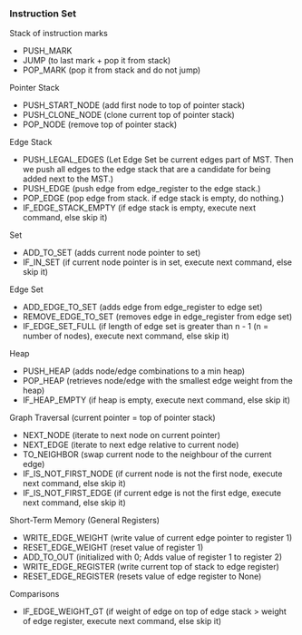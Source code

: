 ### Instruction Set
Stack of instruction marks
- PUSH_MARK
- JUMP (to last mark + pop it from stack)
- POP_MARK (pop it from stack and do not jump)

Pointer Stack
- PUSH_START_NODE (add first node to top of pointer stack)
- PUSH_CLONE_NODE (clone current top of pointer stack)
- POP_NODE (remove top of pointer stack)

Edge Stack
- PUSH_LEGAL_EDGES (Let Edge Set be current edges part of MST. Then we push all edges to the edge stack that are a candidate for being added next to the MST.)
- PUSH_EDGE (push edge from edge_register to the edge stack.)
- POP_EDGE (pop edge from stack. if edge stack is empty, do nothing.)
- IF_EDGE_STACK_EMPTY (if edge stack is empty, execute next command, else skip it)

Set
- ADD_TO_SET (adds current node pointer to set)
- IF_IN_SET (if current node pointer is in set, execute next command, else skip it)

Edge Set
- ADD_EDGE_TO_SET (adds edge from edge_register to edge set)
- REMOVE_EDGE_TO_SET (removes edge in edge_register from edge set)
- IF_EDGE_SET_FULL (if length of edge set is greater than n - 1 (n = number of nodes), execute next command, else skip it)

Heap
- PUSH_HEAP (adds node/edge combinations to a min heap)
- POP_HEAP (retrieves node/edge with the smallest edge weight from the heap)
- IF_HEAP_EMPTY (if heap is empty, execute next command, else skip it)

Graph Traversal (current pointer = top of pointer stack)
- NEXT_NODE (iterate to next node on current pointer)
- NEXT_EDGE (iterate to next edge relative to current node)
- TO_NEIGHBOR (swap current node to the neighbour of the current edge)
- IF_IS_NOT_FIRST_NODE (if current node is not the first node, execute next command, else skip it)
- IF_IS_NOT_FIRST_EDGE (if current edge is not the first edge, execute next command, else skip it)

Short-Term Memory (General Registers)
- WRITE_EDGE_WEIGHT (write value of current edge pointer to register 1)
- RESET_EDGE_WEIGHT (reset value of register 1)
- ADD_TO_OUT (initialized with 0; Adds value of register 1 to register 2)
- WRITE_EDGE_REGISTER (write current top of stack to edge register)
- RESET_EDGE_REGISTER (resets value of edge register to None)

Comparisons
- IF_EDGE_WEIGHT_GT (if weight of edge on top of edge stack > weight of edge register, execute next command, else skip it)
